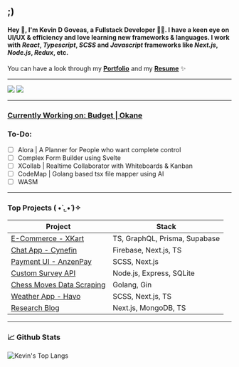## ;)

#### Hey 👋, I'm **Kevin D Goveas**, a Fullstack Developer 🧑‍💻. I have a keen eye on UI/UX & efficiency and love learning new frameworks & languages. I work with *React*, *Typescript*, *SCSS* and *Javascript* frameworks like *Next.js*, *Node.js*, *Redux*, etc.
You can have a look through my **[Portfolio](https://portfolio-kevkanae.vercel.app/)** and my **[Resume](https://drive.google.com/file/d/1yFdK2vmsHwZLGQXYmPz25pWjLWa3SYZN/view?usp=sharing")** ✨

---

<p>
  <a href="mailto:kevkanae777@gmail.com"><img src="https://img.shields.io/badge/e‑mail-D14836.svg?style=for-the-badge&logo=GMail&logoColor=white"/></a>
  <a href="https://www.linkedin.com/in/kevkanae"><img src="https://img.shields.io/badge/linkedin-0077B5.svg?style=for-the-badge&logo=linkedin&logoColor=white" /</a>
</p>

---
  
### Currently Working on: [Budget | Okane](https://github.com/kevkanae/budget#readme)

### To-Do:
- [ ]  Alora | A Planner for People who want complete control
- [ ]  Complex Form Builder using Svelte
- [ ]  XCollab | Realtime Collaborator with Whiteboards & Kanban 
- [ ]  CodeMap | Golang based tsx file mapper using AI
- [ ]  WASM
---

### Top Projects ( •̀ .̫ •́ )✧

| Project | Stack |
| ---------------------------------------------------------------------------- | ---------------------------------- |
| [E-Commerce - XKart](https://github.com/kevkanae/ecom-ts-grapghql)           | TS, GraphQL, Prisma, Supabase      |
| [Chat App - Cynefin](https://github.com/kevkanae/Chat-App)                   | Firebase, Next.js, TS              |
| [Payment UI - AnzenPay](https://github.com/kevkanae/anzen-pay)               | SCSS, Next.js                      |
| [Custom Survey API](https://github.com/kevkanae/survey-api)                  | Node.js, Express, SQLite           |
| [Chess Moves Data Scraping](https://github.com/kevkanae/DataScraping_Golang) | Golang, Gin                        |
| [Weather App - Havo](https://github.com/kevkanae/havo-weather-app)           | SCSS, Next.js, TS                  |
| [Research Blog](https://github.com/kevkanae/BloggerWeb)                      | Next.js, MongoDB, TS               |

---
### 📈 Github Stats 
![Kevin's Top Langs](https://github-readme-stats.vercel.app/api/top-langs/?username=kevkanae&layout=compact&hide=php&hide_border=true&theme=radical)

